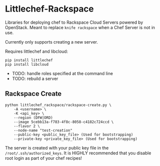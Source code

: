 # Littlechef-Rackspace

Libraries for deploying chef to Rackspace Cloud Servers powered by OpenStack.
Meant to replace `knife rackspace` when a Chef Server is not in use.

Currently only supports creating a new server.

Requires littlechef and libcloud:

```
pip install littlechef
pip install libcloud
```

* TODO: handle roles specified at the command line
* TODO: rebuild a server

## Rackspace Create

```
python littlechef_rackspace/rackspace-create.py \
    -A <username> \
    -K <api_key> \
    --region (DFW|ORD)
    --image 5cebb13a-f783-4f8c-8058-c4182c724ccd \
    --flavor 2 \
    --node-name "test-creation"
    --public-key <public_key_file> (Used for bootstrapping)
    --private-key <private_key_file> (Used for bootstrapping)
```

The server is created with your public key file in the `/root/.ssh/authorized_keys`.
It is HIGHLY recommended that you disable root login as part of your chef recipes!

